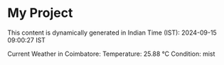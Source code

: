 # My Project

This content is dynamically generated in Indian Time (IST): 2024-09-15 09:00:27 IST


Current Weather in Coimbatore:
Temperature: 25.88 °C
Condition: mist
